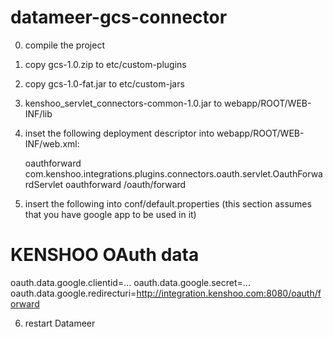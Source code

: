 datameer-gcs-connector
======================

0. compile the project

1. copy gcs-1.0.zip to etc/custom-plugins

2. copy gcs-1.0-fat.jar to etc/custom-jars

3. kenshoo_servlet_connectors-common-1.0.jar to webapp/ROOT/WEB-INF/lib

4. inset the following deployment descriptor into webapp/ROOT/WEB-INF/web.xml:

	<!-- KENSHOO oAuth forward -->
	<servlet>
                <servlet-name>oauthforward</servlet-name>
                <servlet-class>com.kenshoo.integrations.plugins.connectors.oauth.servlet.OauthForwardServlet</servlet-class>
	</servlet>
        <servlet-mapping>
                <servlet-name>oauthforward</servlet-name>
                <url-pattern>/oauth/forward</url-pattern>
        </servlet-mapping>
	<!-- KENSHOO oAuth forward -->

5. insert the following into conf/default.properties (this section assumes that you have google app to be used in it)

# KENSHOO OAuth data
oauth.data.google.clientid=...
oauth.data.google.secret=...
oauth.data.google.redirecturi=http://integration.kenshoo.com:8080/oauth/forward

6. restart Datameer
